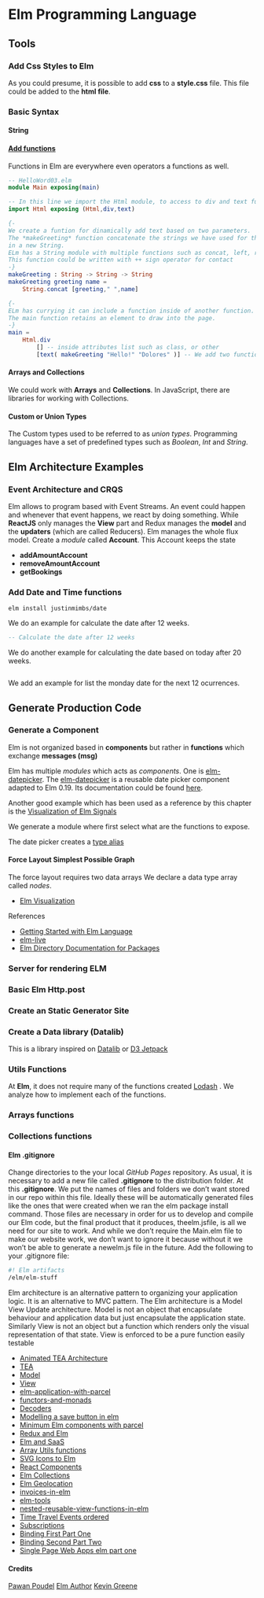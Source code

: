 # Elm Programming Language

## Tools

### Add Css Styles to Elm

As you could presume, it is possible to add **css** to a **style.css** file. This file could be added to the **html file**.

### Basic Syntax

#### String

#### [Add functions](#basic-syntax-functions)

Functions in Elm are everywhere even operators a functions as well.

```elm
-- HelloWord03.elm
module Main exposing(main)

-- In this line we import the Html module, to access to div and text functionality
import Html exposing (Html,div,text)

{-
We create a funtion for dinamically add text based on two parameters.
The *makeGreeting* function concatenate the strings we have used for the greeting
in a new String.
ELm has a String module with multiple functions such as concat, left, reverse and others.
This function could be written with ++ sign operator for contact
-}
makeGreeting : String -> String -> String
makeGreeting greeting name =
    String.concat [greeting," ",name]

{-
ELm has currying it can include a function inside of another function.
The main function retains an element to draw into the page.
-}
main =
    Html.div
        [] -- inside attributes list such as class, or other
        [text( makeGreeting "Hello!" "Dolores" )] -- We add two functions text and makeGreeting for text
```

#### Arrays and Collections

We could work with **Arrays** and **Collections**. In JavaScript, there are libraries for working with Collections.

#### Custom or Union Types

The Custom types used to be referred to as *union types*. Programming languages have a set of predefined types such as *Boolean*, *Int* and *String*.

## Elm Architecture Examples

### Event Architecture and CRQS

Elm allows to program based with Event Streams. An event could happen and whenever that event happens, we react by doing something.
While **ReactJS** only manages the **View** part and Redux manages the **model** and the **updaters** (which are called Reducers). Elm manages the whole flux model.
Create a *module* called **Account**. This Account keeps the state

* **addAmountAccount**
* **removeAmountAccount**
* **getBookings**

### Add Date and Time functions

```shell
elm install justinmimbs/date
```

We do an example for calculate the date after 12 weeks.

```elm
-- Calculate the date after 12 weeks

```

We do another example for calculating the date based on today after 20 weeks.

```elm

```

We add an example for list the monday date for the next 12 ocurrences.

## Generate Production Code

### Generate a Component

Elm is not organized based in **components** but rather in **functions** which exchange **messages (msg)**

Elm has multiple *modules* which acts as *components*. One is [elm-datepicker](https://github.com/CurrySoftware/elm-datepicker). The [elm-datepicker](https://github.com/CurrySoftware/elm-datepicker) is a reusable date picker component adapted to Elm 0.19. Its documentation could be found [here](https://package.elm-lang.org/packages/CurrySoftware/elm-datepicker/latest/.).

Another good example which has been used as a reference by this chapter is the [Visualization of Elm Signals](https://github.com/yang-wei/elmflux)

We generate a module where first select what are the functions to expose.

The date picker creates a [type alias](basicSyntax#typealias)

#### Force Layout Simplest Possible Graph

The force layout requires two data arrays We declare a data type array called *nodes*.

* [Elm Visualization](https://github.com/gampleman/elm-visualization)

References

* [Getting Started with Elm Language](https://riptutorial.com/elm/topic/1011/getting-started-with-elm-language)
* [elm-live](https://github.com/wking-io/elm-live)
* [Elm Directory Documentation for Packages](http://elm-directory.herokuapp.com/)

### Server for rendering ELM

### Basic Elm Http.post

### Create an Static Generator Site

### Create a Data library (Datalib)

This is a library inspired on [Datalib](https://github.com/vega/datalib) or [D3 Jetpack](https://github.com/gka/d3-jetpack)

### Utils Functions

At **Elm**, it does not require many of the functions created [Lodash](https://https://lodash.com/) . We analyze how to implement each of the functions.

### Arrays functions

### Collections functions

#### Elm .gitignore

Change directories to the your local *GitHub Pages* repository. As usual, it is necessary to add a new file called **.gitignore** to the distribution folder.
At this **.gitignore**. We put the names of files and folders we don’t want stored in our repo within this file. Ideally these will be automatically generated files like the ones that were created when we ran the elm package install command. Those files are necessary in order for us to develop and compile our Elm code, but the final product that it produces, theelm.jsfile, is all we need for our site to work. And while we don’t require the Main.elm file to make our website work, we don’t want to ignore it because without it we won’t be able to generate a newelm.js file in the future. Add the following to your .gitignore file:

```sh
#! Elm artifacts
/elm/elm-stuff
```

Elm architecture is an alternative pattern to organizing your application logic. It is an alternative to MVC pattern. The Elm architecture is a Model View Update architecture. Model is not an object that encapsulate behaviour and application data but just encapsulate the application state.
Similarly View is not an object but a function which renders only the visual representation of that state. View is enforced to be a pure function easily testable

* [Animated TEA Architecture](https://medium.com/@l.mugnaini/the-elm-architecture-tea-animation-3efc555e8faf)
* [TEA](https://riptutorial.com/elm/topic/3771/the-elm-architecture)
* [Model](https://elmprogramming.com/model-view-update-part-1.html)
* [View](https://elmprogramming.com/model-view-update-part-1.html)
* [elm-application-with-parcel](https://dev.to/mickeyvip/writing-a-word-memory-game-inelm---part-1-setting-up-an-elm-application-with-parcel-1ppk)
* [functors-and-monads](https://dev.to/drbearhands/invoices-2-functors-and-monads-in-action-209p)
* [Decoders](https://dev.to/jwoudenberg/keeping-decoders-simple-360e)
* [Modelling a save button in elm](https://dev.to/jwoudenberg/modelling-a-save-button-in-elm-2eo8)
* [Minimum Elm components with parcel](https://dev.to/mizchi/minimum-elm-component-with-percel-and-webcomponents-2oh9)
* [Redux and Elm](https://dev.to/clicktravelengorg/a-look-at-a-small-elm-application-2loh)
* [Elm and SaaS](https://github.com/gribouille/elm-bootstrap)
* [Array Utils functions](https://github.com/Shearerbeard/beginning-elm-book/blob/master/src/RippleCarryAdder.elm)
* [SVG Icons to Elm](https://github.com/elm/compiler/blob/master/reactor/src/Index/Icon.elm)
* [React Components](https://dev.to/norpan/embedding-react-components-in-elm-with-custom-elements-28n1)
* [Elm Collections](https://dev.to/skinney/elm-019-brings-better-collections-3320)
* [Elm Geolocation](https://dev.to/elmupdate/geolocation-in-an-elm-web-app-4n9i)
* [invoices-in-elm](https://dev.to/drbearhands/invoices-in-elm-part-1-30kf)
* [elm-tools](https://dev.to/zwilias/elm-tools-571a)
* [nested-reusable-view-functions-in-elm](https://medium.com/@mickey.vip/an-approach-to-nested-reusable-view-functions-in-elm-a1531b9abaf3)
* [Time Travel Events ordered](https://riptutorial.com/elm/example/13156/time-traveling-debugger)
* [Subscriptions](https://github.com/jakewitcher/Elm_Browser-dot-document-Boilerplate/blob/master/src/Main.elm)
* [Binding First Part One](https://www.codefornerds.com/understanding-the-browser-document-elm-application-pt-1/)
* [Binding Second Part Two](https://www.codefornerds.com/understanding-the-browser-document-elm-application-pt-2/)
* [Single Page Web Apps elm part one](https://www.linkedin.com/pulse/single-page-web-apps-elm-part-one-getting-started-new-kevin-greene/)

#### Credits

[Pawan Poudel](https://github.com/pawanpoudel)
[Elm Author](http://elmprogramming.com/about-the-author.html)
[Kevin Greene](https://www.linkedin.com/in/kevin-greene-a4496971/)

